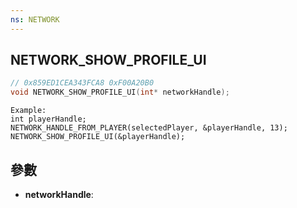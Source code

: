 ```yaml
---
ns: NETWORK
---
```

## NETWORK_SHOW_PROFILE_UI

```c
// 0x859ED1CEA343FCA8 0xF00A20B0
void NETWORK_SHOW_PROFILE_UI(int* networkHandle);
```

```
Example:  
int playerHandle;	  
NETWORK_HANDLE_FROM_PLAYER(selectedPlayer, &playerHandle, 13);  
NETWORK_SHOW_PROFILE_UI(&playerHandle);  
```

## 參數
* **networkHandle**: 

